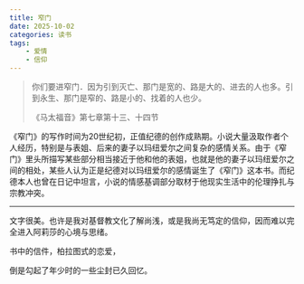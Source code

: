 ```yaml
---
title: 窄门
date: 2025-10-02
categories: 读书
tags:
    - 爱情
    - 信仰
---
```


> 你们要进窄门．因为引到灭亡、那门是宽的、路是大的、进去的人也多。引到永生、那门是窄的、路是小的、找着的人也少。
>
> 《马太福音》第七章第十三、十四节

《窄门》的写作时间为20世纪初，正值纪德的创作成熟期。小说大量汲取作者个人经历，特别是与表姐、后来的妻子以玛纽爱尔之间复杂的感情关系。由于《窄门》里头所描写某些部分相当接近于他和他的表姐，也就是他的妻子以玛纽爱尔之间的相处，某些人认为正是纪德对以玛纽爱尔的感情诞生了《窄门》这本书。而纪德本人也曾在日记中坦言，小说的情感基调部分取材于他现实生活中的伦理挣扎与宗教冲突。

---

文字很美。也许是我对基督教文化了解尚浅，或是我尚无笃定的信仰，因而难以完全进入阿莉莎的心境与思绪。

书中的信件，柏拉图式的恋爱，

倒是勾起了年少时的一些尘封已久回忆。
